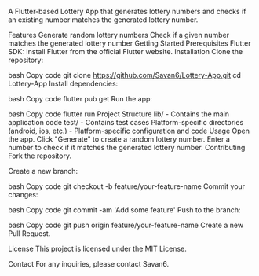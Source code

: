 A Flutter-based Lottery App that generates lottery numbers and checks if an existing number matches the generated lottery number.

Features
Generate random lottery numbers
Check if a given number matches the generated lottery number
Getting Started
Prerequisites
Flutter SDK: Install Flutter from the official Flutter website.
Installation
Clone the repository:

bash
Copy code
git clone https://github.com/Savan6/Lottery-App.git
cd Lottery-App
Install dependencies:

bash
Copy code
flutter pub get
Run the app:

bash
Copy code
flutter run
Project Structure
lib/ - Contains the main application code
test/ - Contains test cases
Platform-specific directories (android, ios, etc.) - Platform-specific configuration and code
Usage
Open the app.
Click "Generate" to create a random lottery number.
Enter a number to check if it matches the generated lottery number.
Contributing
Fork the repository.

Create a new branch:

bash
Copy code
git checkout -b feature/your-feature-name
Commit your changes:

bash
Copy code
git commit -am 'Add some feature'
Push to the branch:

bash
Copy code
git push origin feature/your-feature-name
Create a new Pull Request.

License
This project is licensed under the MIT License.

Contact
For any inquiries, please contact Savan6.
